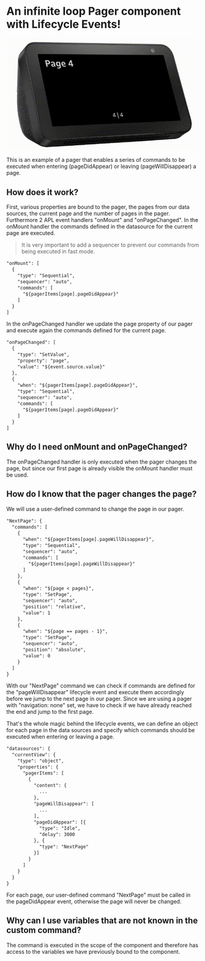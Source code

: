 # An infinite loop Pager component with Lifecycle Events!

![Preview](preview.gif)

This is an example of a pager that enables a series of commands to be executed when entering (pageDidAppear) or leaving (pageWillDisappear) a page.

## How does it work?

First, various properties are bound to the pager, the pages from our data sources, the current page and the number of pages in the pager. Furthermore 2 APL event handlers "onMount" and "onPageChanged". In the onMount handler the commands defined in the datasource for the current page are executed.

> It is very important to add a sequencer to prevent our commands from being executed in fast mode.

```
"onMount": [
  {
    "type": "Sequential",
    "sequencer": "auto",
    "commands": [
      "${pagerItems[page].pageDidAppear}"
    ]
  }
]
```

In the onPageChanged handler we update the page property of our pager and execute again the commands defined for the current page.

```
"onPageChanged": [
  {
    "type": "SetValue",
    "property": "page",
    "value": "${event.source.value}"
  },
  {
    "when": "${pagerItems[page].pageDidAppear}",
    "type": "Sequential",
    "sequencer": "auto",
    "commands": [
      "${pagerItems[page].pageDidAppear}"
    ]
  }
]
```

## Why do I need onMount and onPageChanged?

The onPageChanged handler is only executed when the pager changes the page, but since our first page is already visible the onMount handler must be used.

## How do I know that the pager changes the page?

We will use a user-defined command to change the page in our pager. 

```
"NextPage": {
  "commands": [
    {
      "when": "${pagerItems[page].pageWillDisappear}",
      "type": "Sequential",
      "sequencer": "auto",
      "commands": [
        "${pagerItems[page].pageWillDisappear}"
      ]
    },
    {
      "when": "${page < pages}",
      "type": "SetPage",
      "sequencer": "auto",
      "position": "relative",
      "value": 1
    },
    {
      "when": "${page == pages - 1}",
      "type": "SetPage",
      "sequencer": "auto",
      "position": "absolute",
      "value": 0
    }
  ]
}
```

With our "NextPage" command we can check if commands are defined for the "pageWillDisappear" lifecycle event and execute them accordingly before we jump to the next page in our pager. Since we are using a pager with "navigation: none" set, we have to check if we have already reached the end and jump to the first page.

That's the whole magic behind the lifecycle events, we can define an object for each page in the data sources and specify which commands should be executed when entering or leaving a page. 

```
"datasources": {
  "currentView": {
    "type": "object",
    "properties": {
      "pagerItems": [
        {
          "content": {
            ...
          },
          "pageWillDisappear": [
            ...
          ],
          "pageDidAppear": [{
            "type": "Idle",
            "delay": 3000
          }, {
            "type": "NextPage"
          }]
        }
      ]
    }
  }
}
``` 

For each page, our user-defined command "NextPage" must be called in the pageDidAppear event, otherwise the page will never be changed.

## Why can I use variables that are not known in the custom command?

The command is executed in the scope of the component and therefore has access to the variables we have previously bound to the component.